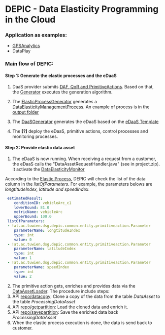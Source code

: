 DEPIC - Data Elasticity Programming in the Cloud
=====

### Application as examples:
 - [GPSAnalytics](https://github.com/tuwiendsg/EPICS/tree/master/depic/examples/applications/GPSAnalytics)
 - DataPlay
 
### Main flow of DEPIC:

#### Step 1: Generate the elastic processes and the eDaaS

1. DaaS provider submits [DAF, QoR and PrimitiveActions](https://github.com/tuwiendsg/EPICS/tree/master/depic/examples/applications/GPSAnalytics/experiment1/case1/inputs). Based on that, the [Generator](https://github.com/tuwiendsg/EPICS/blob/master/depic/depic-tooling/src/main/java/at/ac/tuwien/dsg/depic/depictool/generator/Generator.java) executes the generation algorithm. 

2. The [ElasticProcessGenerator](https://github.com/tuwiendsg/EPICS/blob/master/depic/depic-elastic-process-generator/src/main/java/at/ac/tuwien/dsg/depic/elastic/process/generator/ElasticProcessesGenerator.java#L83-L104) 
generates a [DataElasticityManagementProcess](https://github.com/tuwiendsg/EPICS/blob/master/depic/depic-common/src/main/java/at/ac/tuwien/dsg/depic/common/entity/eda/elasticprocess/DataElasticityManagementProcess.java).
An example of process is in the [output folder](https://github.com/tuwiendsg/EPICS/tree/master/depic/examples/applications/GPSAnalytics/experiment1/case1/output)

3. The [DaaSGenerator](https://github.com/tuwiendsg/EPICS/blob/master/depic/depic-tooling/src/main/java/at/ac/tuwien/dsg/depic/depictool/generator/DaaSGenerator.java) generates the eDaaS based on the [eDaaS Template](https://github.com/tuwiendsg/EPICS/tree/master/depic/depic-tooling/src/main/resources)

4. The **[?]** deploy the eDaaS, primitive actions, control processes and monitoring processes.

#### Step 2: Provide elastic data asset

1. The eDaaS is now running. When receiving a request from a customer, the eDaaS calls the "DataAssetRequestHandler.java" (see in project.zip). It activate the [DataElasticityMonitor](https://github.com/tuwiendsg/EPICS/blob/aa2521dfc706861752b11cf48ee3563e63452a9b/depic/orchestrator/src/main/java/at/ac/tuwien/dsg/orchestrator/dataelasticitycontroller/DataElasticityMonitor.java)

  According to the [Elastic Process](https://github.com/tuwiendsg/EPICS/blob/master/depic/examples/applications/GPSAnalytics/experiment1/case1/output/elastic_process.yml#L192-L210), DEPIC will check the list of the data column in the *listOfParameters*. For example, the parameters belows are *longtitudeIndex, latitude and speedIndex*:
  ```yaml
   estimatedResult: 
      conditionID: vehicleArc_c1
      lowerBound: 81.0
      metricName: vehicleArc
      upperBound: 100.0
   listOfParameters: 
   - !at.ac.tuwien.dsg.depic.common.entity.primitiveaction.Parameter
      parameterName: longtitudeIndex
      type: int
      value: 0
   - !at.ac.tuwien.dsg.depic.common.entity.primitiveaction.Parameter
      parameterName: latitudeIndex
      type: int
      value: 1
   - !at.ac.tuwien.dsg.depic.common.entity.primitiveaction.Parameter
      parameterName: speedIndex
      type: int
      value: 2
  ```
2. The primitive action gets, enriches and provides data via the [DataAssetLoader](https://github.com/tuwiendsg/EPICS/blob/master/depic/data-asset-loader/src/main/java/at/ac/tuwien/dsg/dataassetloader/restws/DataassetResource.java). The procedure include steps:
  1. API [repo/datacopy](https://github.com/tuwiendsg/EPICS/blob/master/depic/data-asset-loader/src/main/java/at/ac/tuwien/dsg/dataassetloader/restws/DataassetResource.java#L107-L111): Clone a copy of the data from the table *DataAsset* to the table *ProcessingDataAsset*
  2. API [repo/getpartition](https://github.com/tuwiendsg/EPICS/blob/master/depic/data-asset-loader/src/main/java/at/ac/tuwien/dsg/dataassetloader/restws/DataassetResource.java#L287-L290): Load the cloned data and enrich it.
  3. API [repo/savepartition](https://github.com/tuwiendsg/EPICS/blob/master/depic/data-asset-loader/src/main/java/at/ac/tuwien/dsg/dataassetloader/restws/DataassetResource.java#L340-L343): Save the enriched data back *ProcessingDataAsset* 
  4. When the elastic process execution is done, the data is send back to customer.


